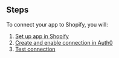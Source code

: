 ## Steps

To connect your app to Shopify, you will:

1. [Set up app in Shopify](#set-up-app-in-shopify)
2. [Create and enable connection in Auth0](#create-and-enable-connection-in-auth0)
3. [Test connection](#test-connection)
